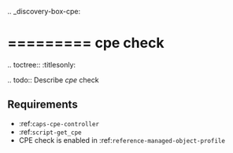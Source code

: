 .. _discovery-box-cpe:

=========
cpe check
=========

.. toctree::
    :titlesonly:

.. todo::
    Describe *cpe* check

Requirements
------------
* :ref:`caps-cpe-controller`
* :ref:`script-get_cpe`
* CPE check is enabled in :ref:`reference-managed-object-profile`
